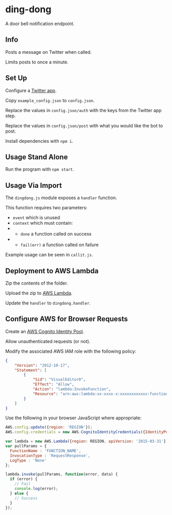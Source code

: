 # ding-dong

A door bell notification endpoint.

## Info

Posts a message on Twitter when called.

Limits posts to once a minute.

## Set Up

Configure a [Twitter app][0].

Copy `example_config.json` to `config.json`.

Replace the values in `config.json/auth` with the keys from the Twitter app step.

Replace the values in `config.json/post` with what you would like the bot to post.

Install dependencies with `npm i`.

## Usage Stand Alone

Run the program with `npm start`.

## Usage Via Import

The `dingdong.js` module exposes a `handler` function.

This function requires two parameters:

* `event` which is unused
* `context` which must contain:
* * `done` a function called on success
* * `fail(err)` a function called on failure

Example usage can be seen in `callit.js`.

## Deployment to AWS Lambda

Zip the contents of the folder.

Upload the zip to [AWS Lambda][1].

Update the `handler` to `dingdong.handler`.

## Configure AWS for Browser Requests

Create an [AWS Cognito Identity Pool][2].

Allow unauthenticated requests (or not).

Modify the associated AWS IAM role with the following policy:

```json
{
    "Version": "2012-10-17",
    "Statement": [
        {
            "Sid": "VisualEditor0",
            "Effect": "Allow",
            "Action": "lambda:InvokeFunction",
            "Resource": "arn:aws:lambda:xx-xxxx-x:xxxxxxxxxxxx:function:dingdong"
        }
    ]
}
```

Use the following in your browser JavaScript where appropriate:

```javascript
AWS.config.update({region: 'REGION'});
AWS.config.credentials = new AWS.CognitoIdentityCredentials({IdentityPoolId: 'IDENTITY_POOL_ID'});

var lambda = new AWS.Lambda({region: REGION, apiVersion: '2015-03-31'});
var pullParams = {
  FunctionName : 'FUNCTION_NAME',
  InvocationType : 'RequestResponse',
  LogType : 'None'
};

lambda.invoke(pullParams, function(error, data) {
  if (error) {
    // Fail
    console.log(error);
  } else {
    // Success
  }
});
```

[0]: https://apps.twitter.com/
[1]: https://aws.amazon.com/documentation/lambda/
[2]: https://aws.amazon.com/documentation/cognito/